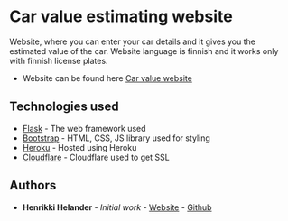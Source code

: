 
# Car value estimating website

Website, where you can enter your car details and it gives you the estimated value of the car. 
Website language is finnish and it works only with finnish license plates.
* Website can be found here [Car value website](https://www.autonhintalaskuri.fi/)


## Technologies used

* [Flask](https://flask.palletsprojects.com/) - The web framework used
* [Bootstrap](https://getbootstrap.com/) - HTML, CSS, JS library used for styling
* [Heroku](https://www.heroku.com/) - Hosted using Heroku
* [Cloudflare](https://www.cloudflare.com/) - Cloudflare used to get SSL


## Authors

* **Henrikki Helander** - *Initial work* - [Website](https://helangor.github.io/portfolio/) - [Github](https://github.com/helangor) 